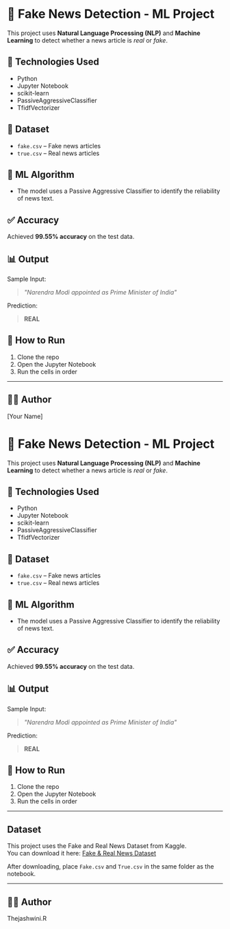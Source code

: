# 📰 Fake News Detection - ML Project

This project uses **Natural Language Processing (NLP)** and **Machine Learning** to detect whether a news article is *real* or *fake*.

## 🚀 Technologies Used
- Python
- Jupyter Notebook
- scikit-learn
- PassiveAggressiveClassifier
- TfidfVectorizer

## 📁 Dataset
- `fake.csv` – Fake news articles
- `true.csv` – Real news articles

## 🧠 ML Algorithm
- The model uses a Passive Aggressive Classifier to identify the reliability of news text.

## ✅ Accuracy
Achieved **99.55% accuracy** on the test data.

## 📊 Output
Sample Input:
> *"Narendra Modi appointed as Prime Minister of India"*

Prediction:
> **REAL**

## 📌 How to Run
1. Clone the repo
2. Open the Jupyter Notebook
3. Run the cells in order

---

## 👩‍💻 Author
[Your Name]
# 📰 Fake News Detection - ML Project

This project uses **Natural Language Processing (NLP)** and **Machine Learning** to detect whether a news article is *real* or *fake*.

## 🚀 Technologies Used
- Python
- Jupyter Notebook
- scikit-learn
- PassiveAggressiveClassifier
- TfidfVectorizer

## 📁 Dataset
- `fake.csv` – Fake news articles
- `true.csv` – Real news articles

## 🧠 ML Algorithm
- The model uses a Passive Aggressive Classifier to identify the reliability of news text.

## ✅ Accuracy
Achieved **99.55% accuracy** on the test data.

## 📊 Output
Sample Input:
> *"Narendra Modi appointed as Prime Minister of India"*

Prediction:
> **REAL**

## 📌 How to Run
1. Clone the repo
2. Open the Jupyter Notebook
3. Run the cells in order

---

## Dataset

This project uses the Fake and Real News Dataset from Kaggle.  
You can download it here: [Fake & Real News Dataset](https://www.kaggle.com/clmentbisaillon/fake-and-real-news-dataset)

After downloading, place `Fake.csv` and `True.csv` in the same folder as the notebook.

---

## 👩‍💻 Author
Thejashwini.R
